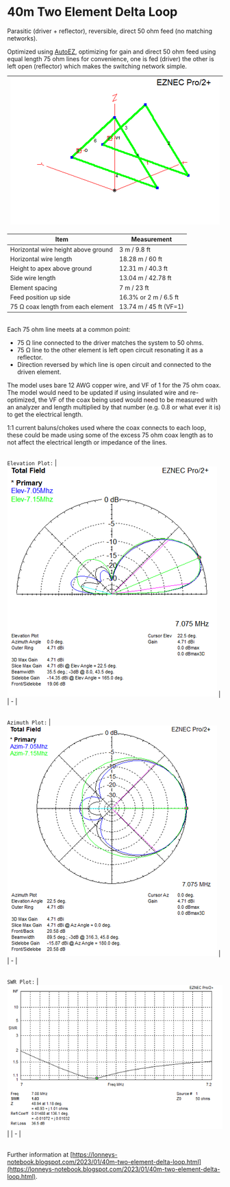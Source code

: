 # 40m Two Element Delta Loop

Parasitic (driver + reflector), reversible, direct 50 ohm feed (no matching networks).

Optimized using [AutoEZ](https://ac6la.com/autoez.html), optimizing for gain and direct 50 ohm feed using equal length 75 ohm lines for convenience, one is fed (driver) the other is left open (reflector) which makes the switching network simple.

| ![Antenna View](Antenna-View.png) |
| - |

| Item | Measurement |
| ---- | ---- |
| Horizontal wire height above ground  | 3 m / 9.8 ft | 
| Horizontal wire length | 18.28 m / 60 ft |
| Height to apex above ground | 12.31 m / 40.3 ft |
| Side wire length | 13.04 m / 42.78 ft |
| Element spacing | 7 m / 23 ft |
| Feed position up side | 16.3% or 2 m / 6.5 ft |
| 75 Ω coax length from each element | 13.74 m / 45 ft (VF=1) |

\
Each 75 ohm line meets at a common point:
- 75 Ω line connected to the driver matches the system to 50 ohms.
- 75 Ω line to the other element is left open circuit resonating it as a reflector.
- Direction reversed by which line is open circuit and connected to the driven element.

The model uses bare 12 AWG copper wire, and VF of 1 for the 75 ohm coax. The model would need to be updated if using insulated wire and re-optimized, the VF of the coax being used would need to be measured with an analyzer and length multiplied by that number (e.g. 0.8 or what ever it is) to get the electrical length.

1:1 current baluns/chokes used where the coax connects to each loop, these could be made using some of the excess 75 ohm coax length as to not affect the electrical length or impedance of the lines.

\
`Elevation Plot:`
| ![Elevation Plot](Elevation-Plot.png) |
| - |

\
`Azimuth Plot:`
| ![Azimuth Plot](Azimuth-Plot.png) |
| - |

\
`SWR Plot:`
| ![SWR Plot](SWR-Plot.png) |
| - |

\
Further information at [https://lonneys-notebook.blogspot.com/2023/01/40m-two-element-delta-loop.html](https://lonneys-notebook.blogspot.com/2023/01/40m-two-element-delta-loop.html).
